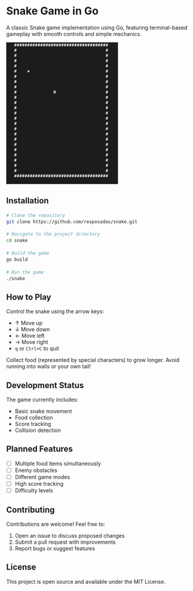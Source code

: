 # Snake Game in Go

A classic Snake game implementation using Go, featuring terminal-based gameplay with smooth controls and simple mechanics.

![Snake Game](assets/snake.png)

## Installation

```bash
# Clone the repository
git clone https://github.com/rexposadas/snake.git

# Navigate to the project directory
cd snake

# Build the game
go build

# Run the game
./snake
```

## How to Play

Control the snake using the arrow keys:
- ↑ Move up
- ↓ Move down
- ← Move left
- → Move right
- `q` or `Ctrl+C` to quit

Collect food (represented by special characters) to grow longer. Avoid running into walls or your own tail!

## Development Status

The game currently includes:
- Basic snake movement
- Food collection
- Score tracking
- Collision detection

## Planned Features

- [ ] Multiple food items simultaneously
- [ ] Enemy obstacles
- [ ] Different game modes
- [ ] High score tracking
- [ ] Difficulty levels

## Contributing

Contributions are welcome! Feel free to:
1. Open an issue to discuss proposed changes
2. Submit a pull request with improvements
3. Report bugs or suggest features

## License

This project is open source and available under the MIT License.